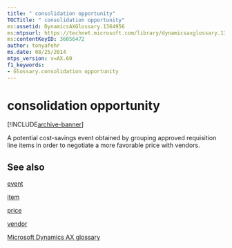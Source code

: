 ```yaml
---
title: " consolidation opportunity"
TOCTitle: " consolidation opportunity"
ms:assetid: DynamicsAXGlossary.1364956
ms:mtpsurl: https://technet.microsoft.com/library/dynamicsaxglossary.1364956(v=AX.60)
ms:contentKeyID: 36056472
author: tonyafehr
ms.date: 08/25/2014
mtps_version: v=AX.60
f1_keywords:
- Glossary.consolidation opportunity
---
```


# consolidation opportunity


[!INCLUDE[archive-banner](includes/archive-banner.md)]

A potential cost-savings event obtained by grouping approved requisition line items in order to negotiate a more favorable price with vendors.

## See also

[event](event.md)

[item](item.md)

[price](price.md)

[vendor](vendor.md)

[Microsoft Dynamics AX glossary](glossary/microsoft-dynamics-ax-glossary.md)

  


